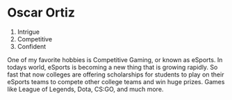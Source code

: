 # Oscar Ortiz

1. Intrigue
2. Competitive
3. Confident


One of my favorite hobbies is Competitive Gaming, or known as eSports. In todays world, eSports is becoming a new thing that is growing rapidly.
So fast that now colleges are offering scholarships for students to play on their eSports teams to compete other college teams and win huge prizes.
Games like League of Legends, Dota, CS:GO, and much more. 
